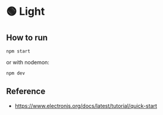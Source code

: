 # 🟢 Light

## How to run

```npm start```

or with nodemon:

```npm dev```

## Reference

* https://www.electronjs.org/docs/latest/tutorial/quick-start 